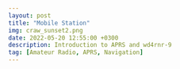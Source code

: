 ```yaml
---
layout: post
title: "Mobile Station"
img: craw_sunset2.png 
date: 2022-05-20 12:55:00 +0300
description: Introduction to APRS and wd4rnr-9
tag: [Amateur Radio, APRS, Navigation]
---
```

